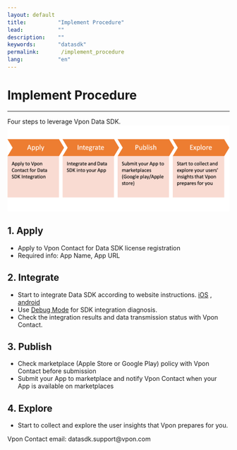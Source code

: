 ```yaml
---
layout: default
title:          "Implement Procedure"
lead:           ""
description:    ""
keywords:       "datasdk"
permalink:       /implement_procedure
lang:           "en"
---
```


# Implement Procedure
---

Four steps to leverage Vpon Data SDK.  
![](/docs/images/implement_procedure.png)


## 1. Apply
* Apply to Vpon Contact for Data SDK license registration
* Required info: App Name, App URL
## 2. Integrate 
* Start to integrate Data SDK according to website instructions. 
[iOS](https://datasdk.vpon.com/ios) , [android](https://datasdk.vpon.com/android) 
* Use [Debug Mode](https://datasdk.vpon.com/debug_mode) for SDK integration diagnosis. 
* Check the integration results and data transmission status with Vpon Contact.  
## 3. Publish 
* Check marketplace (Apple Store or Google Play) policy with Vpon Contact before submission  
* Submit your App to marketplace and notify Vpon Contact when your App is available on marketplaces
## 4. Explore 
* Start to collect and explore the user insights that Vpon prepares for you.

Vpon Contact email: datasdk.support<span>@vpon.com
